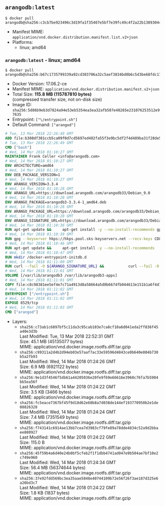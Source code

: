 ## `arangodb:latest`

```console
$ docker pull arangodb@sha256:c3cb7be923496c3d19fa1f35407e5bf7e39fc49c4f2a22b13893044836077533
```

-	Manifest MIME: `application/vnd.docker.distribution.manifest.list.v2+json`
-	Platforms:
	-	linux; amd64

### `arangodb:latest` - linux; amd64

```console
$ docker pull arangodb@sha256:b67c1735799339a92cd303706a32c5aef3834bd0b6c5d3be68fdc175aeaf8d7d
```

-	Docker Version: 17.06.2-ce
-	Manifest MIME: `application/vnd.docker.distribution.manifest.v2+json`
-	Total Size: **115.8 MB (115787810 bytes)**  
	(compressed transfer size, not on-disk size)
-	Image ID: `sha256:5d86b9eb3d7824a94e53eb5354ea3ea32afb587e48265e231076253512e97635`
-	Entrypoint: `["\/entrypoint.sh"]`
-	Default Command: `["arangod"]`

```dockerfile
# Tue, 13 Mar 2018 22:26:49 GMT
ADD file:b380df301ccb5ca09f0d7cd5697ed402fa55f3e9bc5df2f4d489ba31f28de58a in / 
# Tue, 13 Mar 2018 22:26:49 GMT
CMD ["bash"]
# Wed, 14 Mar 2018 01:10:27 GMT
MAINTAINER Frank Celler <info@arangodb.com>
# Wed, 14 Mar 2018 01:10:27 GMT
ENV ARCHITECTURE=amd64
# Wed, 14 Mar 2018 01:10:27 GMT
ENV DEB_PACKAGE_VERSION=1
# Wed, 14 Mar 2018 01:10:27 GMT
ENV ARANGO_VERSION=3.3.4
# Wed, 14 Mar 2018 01:10:28 GMT
ENV ARANGO_URL=https://download.arangodb.com/arangodb33/Debian_9.0
# Wed, 14 Mar 2018 01:10:28 GMT
ENV ARANGO_PACKAGE=arangodb3-3.3.4-1_amd64.deb
# Wed, 14 Mar 2018 01:10:28 GMT
ENV ARANGO_PACKAGE_URL=https://download.arangodb.com/arangodb33/Debian_9.0/amd64/arangodb3-3.3.4-1_amd64.deb
# Wed, 14 Mar 2018 01:10:28 GMT
ENV ARANGO_SIGNATURE_URL=https://download.arangodb.com/arangodb33/Debian_9.0/amd64/arangodb3-3.3.4-1_amd64.deb.asc
# Wed, 14 Mar 2018 01:10:36 GMT
RUN apt-get update &&     apt-get install -y --no-install-recommends gpg dirmngr     &&     rm -rf /var/lib/apt/lists/*
# Wed, 14 Mar 2018 01:10:39 GMT
RUN gpg --keyserver hkps://hkps.pool.sks-keyservers.net --recv-keys CD8CB0F1E0AD5B52E93F41E7EA93F5E56E751E9B
# Wed, 14 Mar 2018 01:10:46 GMT
RUN apt-get update &&     apt-get install -y --no-install-recommends         libjemalloc1         ca-certificates         pwgen         curl     &&     rm -rf /var/lib/apt/lists/*
# Wed, 14 Mar 2018 01:10:47 GMT
RUN mkdir /docker-entrypoint-initdb.d
# Wed, 14 Mar 2018 01:11:00 GMT
RUN curl --fail -O ${ARANGO_SIGNATURE_URL} &&           curl --fail -O ${ARANGO_PACKAGE_URL} &&             gpg --verify ${ARANGO_PACKAGE}.asc &&     (echo arangodb3 arangodb3/password password test | debconf-set-selections) &&     (echo arangodb3 arangodb3/password_again password test | debconf-set-selections) &&     DEBIAN_FRONTEND="noninteractive" dpkg -i ${ARANGO_PACKAGE} &&     rm -rf /var/lib/arangodb3/* &&     sed -ri         -e 's!127\.0\.0\.1!0.0.0.0!g'         -e 's!^(file\s*=).*!\1 -!'         -e 's!^#\s*uid\s*=.*!uid = arangodb!'         -e 's!^#\s*gid\s*=.*!gid = arangodb!'         /etc/arangodb3/arangod.conf     &&     rm -f ${ARANGO_PACKAGE}*
# Wed, 14 Mar 2018 01:11:01 GMT
VOLUME [/var/lib/arangodb3 /var/lib/arangodb3-apps]
# Wed, 14 Mar 2018 01:11:01 GMT
COPY file:c8c98381ee5ef4e7c71a4913d8a58664a5d0b6674fb044613e151b1a6f4d73ac in /entrypoint.sh 
# Wed, 14 Mar 2018 01:11:02 GMT
ENTRYPOINT ["/entrypoint.sh"]
# Wed, 14 Mar 2018 01:11:02 GMT
EXPOSE 8529/tcp
# Wed, 14 Mar 2018 01:11:03 GMT
CMD ["arangod"]
```

-	Layers:
	-	`sha256:c73ab1c6897bf5c11da3c95cab103e7ca8cf10a6d041eda2ff836f45a40e3d3b`  
		Last Modified: Tue, 13 Mar 2018 22:52:31 GMT  
		Size: 45.1 MB (45135077 bytes)  
		MIME: application/vnd.docker.image.rootfs.diff.tar.gzip
	-	`sha256:c99311a2d4b2d94eb03e57aaf7ac33e59596d4843ce0b640e804b730b5a2fb93`  
		Last Modified: Wed, 14 Mar 2018 01:24:26 GMT  
		Size: 6.9 MB (6921122 bytes)  
		MIME: application/vnd.docker.image.rootfs.diff.tar.gzip
	-	`sha256:9e1d3f4546f5db61a44205036e20fe9f69e66616e3960c76fa7b5904bb5ea56f`  
		Last Modified: Wed, 14 Mar 2018 01:24:22 GMT  
		Size: 3.5 KB (3466 bytes)  
		MIME: application/vnd.docker.image.rootfs.diff.tar.gzip
	-	`sha256:fc5eace7367bf45f9d18d62e68b8a7d038de144ef193770950b2e1de08826328`  
		Last Modified: Wed, 14 Mar 2018 01:24:24 GMT  
		Size: 7.4 MB (7351549 bytes)  
		MIME: application/vnd.docker.image.rootfs.diff.tar.gzip
	-	`sha256:f743141c6914ae13bb7cea7d3983cf79fe89a78dde4834c52a9d2bbaee880927`  
		Last Modified: Wed, 14 Mar 2018 01:24:22 GMT  
		Size: 115.0 B  
		MIME: application/vnd.docker.image.rootfs.diff.tar.gzip
	-	`sha256:45f59b4a6d40e24b0bf5cfeb2f1f1dbb4741ad047e9b504ae7bf10e2c749e960`  
		Last Modified: Wed, 14 Mar 2018 01:24:34 GMT  
		Size: 56.4 MB (56374644 bytes)  
		MIME: application/vnd.docker.image.rootfs.diff.tar.gzip
	-	`sha256:37e92fdd569bc3ea35aae5848e40744109b72e56f26f3ae187d325e6a26bd3c7`  
		Last Modified: Wed, 14 Mar 2018 01:24:22 GMT  
		Size: 1.8 KB (1837 bytes)  
		MIME: application/vnd.docker.image.rootfs.diff.tar.gzip
